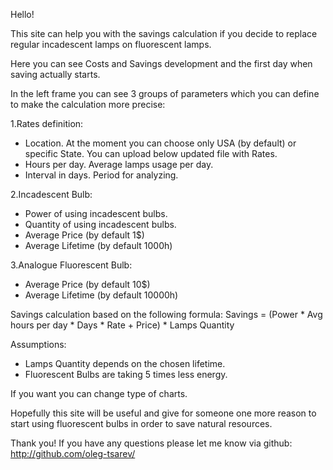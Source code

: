 Hello!

This site can help you with the savings calculation if you decide to replace regular incadescent lamps on fluorescent lamps.

Here you can see Costs and Savings development and the first day when saving actually starts.

In the left frame you can see 3 groups of parameters which you can define to make the calculation more precise:

1.Rates definition:
* Location. At the moment you can choose only USA (by default) or specific State. You can upload below updated file with Rates.
* Hours per day. Average lamps usage per day.
* Interval in days. Period for analyzing.

2.Incadescent Bulb:
* Power of using incadescent bulbs.
* Quantity of using incadescent bulbs.
* Average Price (by default 1$)
* Average Lifetime (by default 1000h)

3.Analogue Fluorescent Bulb:
* Average Price (by default 10$)
* Average Lifetime (by default 10000h)

Savings calculation based on the following formula:
Savings = (Power * Avg hours per day * Days * Rate  + Price) * Lamps Quantity

Assumptions: 
* Lamps Quantity depends on the chosen lifetime.
* Fluorescent Bulbs are taking 5 times less energy.

If you want you can change type of charts.

Hopefully this site will be useful and give for someone one more reason to start using fluorescent bulbs in order to save natural resources.

Thank you!
If you have any questions please let me know via github:
http://github.com/oleg-tsarev/